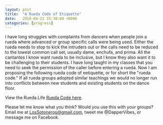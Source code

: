 ```yaml
---
layout: post
title:  "A Rueda Code of Etiquette"
date:   2019-04-22 15:30:00 +0000
categories: [progress]
---
```


I have long struggles with complaints from dancers when people join a rueda where advanced or group specific calls were being used. Either the rueda needs to stop to kick the intruders out or the calls need to be reduced to the lowest common call set, usually dame, enchufa, and prima. All the cantantes I know want rueda to be inclusive, but I know they also want it to be challenging to their students. I have long taught in my classes that you need to seek the permission of the caller before entering a rueda. Now I am proposing the following rueda code of eetiquette, or for short the "rueda code." If all rueda groups adopted similar teachings we would no longer run into conflicts between new students and existing students on the dance floor.


View the Rueda.Life [Rueda Code here](/RuedaCode/).


Please let me know what you think? Would you use this with your groups? Email me at <a href="mailto:LosSotoneros@gmail.com">LosSotoneros@gmail.com</a>, tweet me @DapperVibes, or message me on Facebook.
